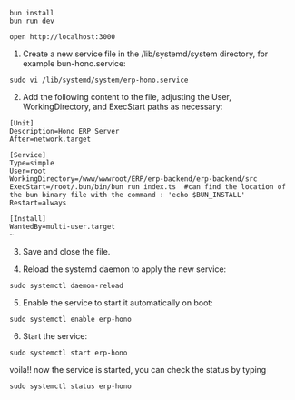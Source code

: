 ```
bun install
bun run dev
```

```
open http://localhost:3000
```

1. Create a new service file in the /lib/systemd/system directory, for example bun-hono.service:

```
sudo vi /lib/systemd/system/erp-hono.service
```

2. Add the following content to the file, adjusting the User, WorkingDirectory, and ExecStart paths as necessary:

```
[Unit]
Description=Hono ERP Server
After=network.target

[Service]
Type=simple
User=root
WorkingDirectory=/www/wwwroot/ERP/erp-backend/erp-backend/src
ExecStart=/root/.bun/bin/bun run index.ts  #can find the location of the bun binary file with the command : 'echo $BUN_INSTALL'
Restart=always

[Install]
WantedBy=multi-user.target
~                          
```

3. Save and close the file.

4. Reload the systemd daemon to apply the new service:
 
 ```
sudo systemctl daemon-reload
```

5. Enable the service to start it automatically on boot:

```
sudo systemctl enable erp-hono
```

6. Start the service:

```
sudo systemctl start erp-hono
```

voila!! now the service is started, you can check the status by typing

```
sudo systemctl status erp-hono
```